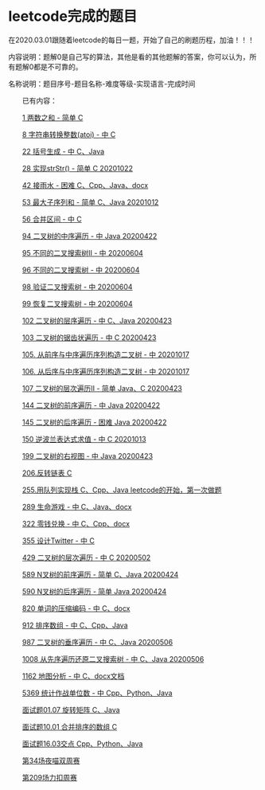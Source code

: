 # leetcode完成的题目

在2020.03.01跟随着leetcode的每日一题，开始了自己的刷题历程，加油！！！

内容说明：题解0是自己写的算法，其他是看的其他题解的答案，你可以认为，所有题解0都是不可靠的。

名称说明：题目序号-题目名称-难度等级-实现语言-完成时间
  
&ensp;&ensp;&ensp;&ensp;已有内容：

&ensp;&ensp;&ensp;&ensp;[1 两数之和 - 简单 C](https://github.com/gcx-17211270/helloworld/tree/master/Algorithm/leetcode/1%20%E4%B8%A4%E6%95%B0%E4%B9%8B%E5%92%8C%20-%20%E4%B8%AD)

&emsp;&emsp;[8 字符串转换整数(atoi) - 中 C](https://github.com/gcx-17211270/helloworld/tree/master/Algorithm/leetcode/8%20%E5%AD%97%E7%AC%A6%E4%B8%B2%E8%BD%AC%E6%8D%A2%E6%95%B4%E6%95%B0(atoi)%20-%20%E4%B8%AD)

&ensp;&ensp;&ensp;&ensp;[22 括号生成 - 中 C、Java](https://github.com/gcx-17211270/helloworld/tree/master/Algorithm/leetcode/22%20%E6%8B%AC%E5%8F%B7%E7%94%9F%E6%88%90%20-%20%E4%B8%AD)

&ensp;&ensp;&ensp;&ensp;[28 实现strStr() - 简单 C 20201022](https://github.com/gcx-17211270/helloworld/tree/master/Algorithm/leetcode/28%20%E5%AE%9E%E7%8E%B0strStr()%20-%20%E7%AE%80%E5%8D%95)

&ensp;&ensp;&ensp;&ensp;[42 接雨水 - 困难 C、Cpp、Java、docx](https://github.com/gcx-17211270/helloworld/tree/master/Algorithm/leetcode/42%20%E6%8E%A5%E9%9B%A8%E6%B0%B4%20-%20%E5%9B%B0%E9%9A%BE)

&ensp;&ensp;&ensp;&ensp;[53 最大子序列和 - 简单 C、Java 20201012](https://github.com/gcx-17211270/helloworld/tree/master/Algorithm/leetcode/53%20%E6%9C%80%E5%A4%A7%E5%AD%90%E5%BA%8F%E5%88%97%E5%92%8C%20-%20%E7%AE%80%E5%8D%95)

&emsp;&emsp;[56 合并区间 - 中 C](https://github.com/gcx-17211270/helloworld/tree/master/Algorithm/leetcode/56%20%E5%90%88%E5%B9%B6%E5%8C%BA%E9%97%B4%20-%20%E4%B8%AD)

&ensp;&ensp;&ensp;&ensp;[94 二叉树的中序遍历 - 中 Java 20200422](https://github.com/gcx-17211270/helloworld/tree/master/Algorithm/leetcode/94%20%E4%BA%8C%E5%8F%89%E6%A0%91%E7%9A%84%E4%B8%AD%E5%BA%8F%E9%81%8D%E5%8E%86%20-%20%E4%B8%AD)

&ensp;&ensp;&ensp;&ensp;[95 不同的二叉搜索树Ⅱ - 中 20200604]()

&ensp;&ensp;&ensp;&ensp;[96 不同的二叉搜索树 - 中 20200604]()

&ensp;&ensp;&ensp;&ensp;[98 验证二叉搜索树 - 中 20200604]()

&ensp;&ensp;&ensp;&ensp;[99 恢复二叉搜索树 - 中 20200604]()

&emsp;&emsp;[102 二叉树的层序遍历 - 中 C、Java 20200423](https://github.com/gcx-17211270/helloworld/tree/master/Algorithm/leetcode/102%20%E4%BA%8C%E5%8F%89%E6%A0%91%E7%9A%84%E5%B1%82%E5%BA%8F%E9%81%8D%E5%8E%86%20-%20%E4%B8%AD)

&ensp;&ensp;&ensp;&ensp;[103 二叉树的锯齿状遍历 - 中 C 20200423](https://github.com/gcx-17211270/helloworld/tree/master/Algorithm/leetcode/103%20%E4%BA%8C%E5%8F%89%E6%A0%91%E7%9A%84%E9%94%AF%E9%BD%BF%E7%8A%B6%E9%81%8D%E5%8E%86%20-%20%E4%B8%AD)

&ensp;&ensp;&ensp;&ensp;[105. 从前序与中序遍历序列构造二叉树 - 中 20201017](https://github.com/gcx-17211270/helloworld/tree/master/Algorithm/leetcode/105%20%E5%89%8D%E5%BA%8F%E4%B8%AD%E5%BA%8F%E9%81%8D%E5%8E%86%E6%9E%84%E9%80%A0%E4%BA%8C%E5%8F%89%E6%A0%91%20-%20%E4%B8%AD)

&ensp;&ensp;&ensp;&ensp;[106. 从后序与中序遍历序列构造二叉树 - 中 20201017](https://github.com/gcx-17211270/helloworld/tree/master/Algorithm/leetcode/106%20%E4%B8%AD%E5%BA%8F%E5%90%8E%E5%BA%8F%E9%81%8D%E5%8E%86%E6%9E%84%E9%80%A0%E4%BA%8C%E5%8F%89%E6%A0%91%20-%20%E4%B8%AD)

&ensp;&ensp;&ensp;&ensp;[107 二叉树的层次遍历Ⅱ - 简单 Java、C 20200423](https://github.com/gcx-17211270/helloworld/tree/master/Algorithm/leetcode/107%20%E4%BA%8C%E5%8F%89%E6%A0%91%E7%9A%84%E5%B1%82%E6%AC%A1%E9%81%8D%E5%8E%86%E2%85%A1%20-%20%E7%AE%80%E5%8D%95)

&emsp;&emsp;[144 二叉树的前序遍历 - 中 Java 20200422](https://github.com/gcx-17211270/helloworld/tree/master/Algorithm/leetcode/144%20%E4%BA%8C%E5%8F%89%E6%A0%91%E7%9A%84%E5%89%8D%E5%BA%8F%E9%81%8D%E5%8E%86%20-%20%E4%B8%AD)

&ensp;&ensp;&ensp;&ensp;[145 二叉树的后序遍历 - 困难 Java 20200422](https://github.com/gcx-17211270/helloworld/tree/master/Algorithm/leetcode/145%20%E4%BA%8C%E5%8F%89%E6%A0%91%E7%9A%84%E5%90%8E%E5%BA%8F%E9%81%8D%E5%8E%86%20-%20%E5%9B%B0%E9%9A%BE)

&emsp;&emsp;[150 逆波兰表达式求值 - 中 C 20201013](https://github.com/gcx-17211270/helloworld/tree/master/Algorithm/leetcode/150%20%E9%80%86%E6%B3%A2%E5%85%B0%E8%A1%A8%E8%BE%BE%E5%BC%8F%E6%B1%82%E5%80%BC%20-%20%E4%B8%AD)

&ensp;&ensp;&ensp;&ensp;[199 二叉树的右视图 - 中 Java 20200423](https://github.com/gcx-17211270/helloworld/tree/master/Algorithm/leetcode/199%20%E4%BA%8C%E5%8F%89%E6%A0%91%E7%9A%84%E5%8F%B3%E8%A7%86%E5%9B%BE%20-%20%E4%B8%AD)

&emsp;&emsp;[206.反转链表 C](https://github.com/gcx-17211270/helloworld/tree/master/Algorithm/leetcode/206.%E5%8F%8D%E8%BD%AC%E9%93%BE%E8%A1%A8)

&ensp;&ensp;&ensp;&ensp;[255.用队列实现栈 C、Cpp、Java leetcode的开始，第一次做题](https://github.com/gcx-17211270/helloworld/tree/master/Algorithm/leetcode/255.%E7%94%A8%E9%98%9F%E5%88%97%E5%AE%9E%E7%8E%B0%E6%A0%88)

&emsp;&emsp;[289 生命游戏 - 中 C、Java、docx](https://github.com/gcx-17211270/helloworld/tree/master/Algorithm/leetcode/289%20%E7%94%9F%E5%91%BD%E6%B8%B8%E6%88%8F%20-%20%E4%B8%AD)

&ensp;&ensp;&ensp;&ensp;[322 零钱兑换 - 中 C、Cpp、docx](https://github.com/gcx-17211270/helloworld/tree/master/Algorithm/leetcode/322%20%E9%9B%B6%E9%92%B1%E5%85%91%E6%8D%A2%20-%20%E4%B8%AD)

&emsp;&emsp;[355 设计Twitter - 中 C](https://github.com/gcx-17211270/helloworld/tree/master/Algorithm/leetcode/355%20%E8%AE%BE%E8%AE%A1Twitter%20-%20%E4%B8%AD)

&ensp;&ensp;&ensp;&ensp;[429 二叉树的层次遍历 - 中 C 20200502](https://github.com/gcx-17211270/helloworld/tree/master/Algorithm/leetcode/429%20%E4%BA%8C%E5%8F%89%E6%A0%91%E7%9A%84%E5%B1%82%E6%AC%A1%E9%81%8D%E5%8E%86%20-%20%E4%B8%AD)

&emsp;&emsp;[589 N叉树的前序遍历 - 简单 C、Java 20200424](https://github.com/gcx-17211270/helloworld/tree/master/Algorithm/leetcode/589%20N%E5%8F%89%E6%A0%91%E7%9A%84%E5%89%8D%E5%BA%8F%E9%81%8D%E5%8E%86%20-%20%E7%AE%80%E5%8D%95)

&emsp;&emsp;[590 N叉树的后序遍历 - 简单 Java 20200424](https://github.com/gcx-17211270/helloworld/tree/master/Algorithm/leetcode/590%20N%E5%8F%89%E6%A0%91%E7%9A%84%E5%90%8E%E5%BA%8F%E9%81%8D%E5%8E%86%20-%20%E7%AE%80%E5%8D%95)

&ensp;&ensp;&ensp;&ensp;[820 单词的压缩编码 - 中 C、docx](https://github.com/gcx-17211270/helloworld/tree/master/Algorithm/leetcode/820%20%E5%8D%95%E8%AF%8D%E7%9A%84%E5%8E%8B%E7%BC%A9%E7%BC%96%E7%A0%81%20-%20%E4%B8%AD)

&emsp;&emsp;[912 排序数组 - 中 C、Cpp、Java](https://github.com/gcx-17211270/helloworld/tree/master/Algorithm/leetcode/912%20%E6%8E%92%E5%BA%8F%E6%95%B0%E7%BB%84%20-%20%E4%B8%AD)

&ensp;&ensp;&ensp;&ensp;[987 二叉树的垂序遍历 - 中 C、Java 20200506](https://github.com/gcx-17211270/helloworld/tree/master/Algorithm/leetcode/987%20%E4%BA%8C%E5%8F%89%E6%A0%91%E7%9A%84%E5%9E%82%E5%BA%8F%E9%81%8D%E5%8E%86%20-%20%E4%B8%AD)

&ensp;&ensp;&ensp;&ensp;[1008 从先序遍历还原二叉搜索树 - 中 C、Java 20200506](https://github.com/gcx-17211270/helloworld/tree/master/Algorithm/leetcode/1008%20%E5%85%88%E5%BA%8F%E9%81%8D%E5%8E%86%E6%9E%84%E9%80%A0%E4%BA%8C%E5%8F%89%E6%90%9C%E7%B4%A2%E6%A0%91%20-%20%E4%B8%AD)

&ensp;&ensp;&ensp;&ensp;[1162 地图分析 - 中 C、docx文档](https://github.com/gcx-17211270/helloworld/tree/master/Algorithm/leetcode/1162%20%E5%9C%B0%E5%9B%BE%E5%88%86%E6%9E%90%20-%20%E4%B8%AD)

&emsp;&emsp;[5369 统计作战单位数 - 中 Cpp、Python、Java](https://github.com/gcx-17211270/helloworld/tree/master/Algorithm/leetcode/5369%20%E7%BB%9F%E8%AE%A1%E4%BD%9C%E6%88%98%E5%8D%95%E4%BD%8D%E6%95%B0%20-%20%E4%B8%AD)

&ensp;&ensp;&ensp;&ensp;[面试题01.07 旋转矩阵 C、Java](https://github.com/gcx-17211270/helloworld/tree/master/Algorithm/leetcode/%E9%9D%A2%E8%AF%95%E9%A2%9801.07%20%E6%97%8B%E8%BD%AC%E7%9F%A9%E9%98%B5%20-%20%E4%B8%AD)

&ensp;&ensp;&ensp;&ensp;[面试题10.01 合并排序的数组 C](https://github.com/gcx-17211270/helloworld/tree/master/Algorithm/leetcode/%E9%9D%A2%E8%AF%9510.01%20%E5%90%88%E5%B9%B6%E6%8E%92%E5%BA%8F%E7%9A%84%E6%95%B0%E7%BB%84)

&emsp;&emsp;[面试题16.03交点 Cpp、Python、Java](https://github.com/gcx-17211270/helloworld/tree/master/Algorithm/leetcode/%E9%9D%A2%E8%AF%95%E9%A2%9816.03%E4%BA%A4%E7%82%B9)

&ensp;&ensp;&ensp;&ensp;[第34场夜喵双周赛](https://github.com/gcx-17211270/helloworld/tree/master/Algorithm/leetcode/%E7%AC%AC34%E5%9C%BA%E5%A4%9C%E5%96%B5%E5%8F%8C%E5%91%A8%E8%B5%9B/3%20%E5%88%86%20-%20%E6%89%80%E6%9C%89%E5%A5%87%E6%95%B0%E9%95%BF%E5%BA%A6%E5%AD%90%E6%95%B0%E7%BB%84%E7%9A%84%E5%92%8C)

&ensp;&ensp;&ensp;&ensp;[第209场力扣周赛](https://github.com/gcx-17211270/helloworld/tree/master/Algorithm/leetcode/%E7%AC%AC209%E5%9C%BA%E5%8A%9B%E6%89%A3%E5%91%A8%E8%B5%9B)
